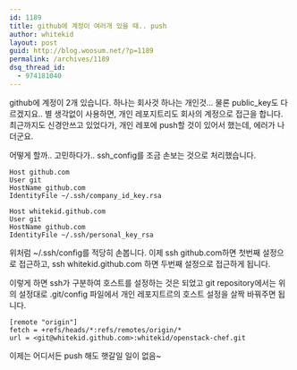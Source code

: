 ```yaml
---
id: 1189
title: github에 계정이 여러개 있을 때.. push
author: whitekid
layout: post
guid: http://blog.woosum.net/?p=1189
permalink: /archives/1189
dsq_thread_id:
  - 974181040
---
```

github에 계정이 2개 있습니다. 하나는 회사것 하나는 개인것... 물론 public_key도 다르겠지요..
별 생각없이 사용하면, 개인 레포지트리도 회사의 계정으로 접근을 합니다. 최근까지도 신경안쓰고 있었다가, 개인 레포에 push할 것이 있어서 했는데, 에러가 나더군요.

어떻게 할까.. 고민하다가.. ssh_config를 조금 손보는 것으로 처리했습니다.

    Host github.com
    User git
    HostName github.com
    IdentityFile ~/.ssh/company_id_key.rsa

    Host whitekid.github.com
    User git
    HostName github.com
    IdentityFile ~/.ssh/personal_key_rsa

위처럼 ~/.ssh/config를 적당히 손봅니다. 이제 ssh github.com하면 첫번째 설정으로 접근하고, ssh whitekid.github.com 하면 두번째 설정으로 접근하게 됩니다.

이렇게 하면 ssh가 구분하여 호스트를 설정하는 것은 되었고 git repository에서는 위의 설정대로 .git/config 파일에서 개인 레포지트르의 호스트 설정을 살짝 바꿔주면 됩니다.

    [remote "origin"]
    fetch = +refs/heads/*:refs/remotes/origin/*
    url = <git@whitekid.github.com>:whitekid/openstack-chef.git

이제는 어디서든 push 해도 햇갈일 일이 없음~